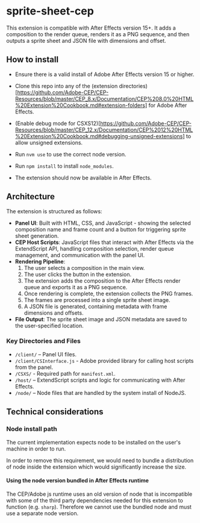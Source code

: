 # sprite-sheet-cep

This extension is compatible with After Effects version 15+. It adds a composition to the render queue, renders it as a PNG sequence, and then outputs a sprite sheet and JSON file with dimensions and offset.

## How to install

- Ensure there is a valid install of Adobe After Effects version 15 or higher.

- Clone this repo into any of the (extension directories)[https://github.com/Adobe-CEP/CEP-Resources/blob/master/CEP_8.x/Documentation/CEP%208.0%20HTML%20Extension%20Cookbook.md#extension-folders] for Adobe After Effects.

- (Enable debug mode for CSXS12)[https://github.com/Adobe-CEP/CEP-Resources/blob/master/CEP_12.x/Documentation/CEP%2012%20HTML%20Extension%20Cookbook.md#debugging-unsigned-extensions] to allow unsigned extensions.

- Run `nvm use` to use the correct node version.

- Run `npm install` to install `node_modules`.

- The extension should now be available in After Effects.

## Architecture

The extension is structured as follows:

- **Panel UI**: Built with HTML, CSS, and JavaScript - showing the selected composition name and frame count and a button for triggering sprite sheet generation.
- **CEP Host Scripts**: JavaScript files that interact with After Effects via the ExtendScript API, handling composition selection, render queue management, and communication with the panel UI.
- **Rendering Pipeline**:
  1. The user selects a composition in the main view.
  2. The user clicks the button in the extension.
  3. The extension adds the composition to the After Effects render queue and exports it as a PNG sequence.
  4. Once rendering is complete, the extension collects the PNG frames.
  5. The frames are processed into a single sprite sheet image.
  6. A JSON file is generated, containing metadata with frame dimensions and offsets.
- **File Output**: The sprite sheet image and JSON metadata are saved to the user-specified location.

### Key Directories and Files

- `/client/` – Panel UI files.
- `/client/CSInterface.js` - Adobe provided library for calling host scripts from the panel.
- `/CSXS/` - Required path for `manifest.xml`.
- `/host/` – ExtendScript scripts and logic for communicating with After Effects.
- `/node/` – Node files that are handled by the system install of NodeJS.

## Technical considerations

### Node install path

The current implementation expects node to be installed on the user's machine in order to run.

In order to remove this requirement, we would need to bundle a distribution of node inside the extension which would significantly increase the size.

#### Using the node version bundled in After Effects runtime

The CEP/Adobe js runtime uses an old version of node that is incompatible with some of the third party dependencies needed for this extension to function (e.g. `sharp`). Therefore we cannot use the bundled node and must use a separate node version.
